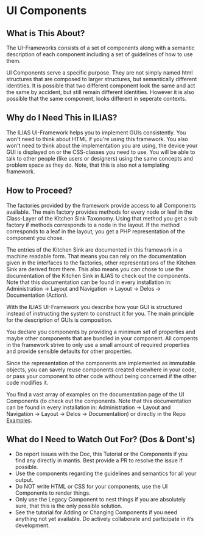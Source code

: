 # UI Components

## What is This About?
The UI-Frameworks consists of a set of components along with a semantic description of each component including a set of 
guidelines of how to use them.

UI Components serve a specific purpose. They are not simply named html structures that are composed to larger structures, 
but semantically different identities. It is possible that two different component look the same and act the same by 
accident, but still remain different identities. However it is also possible that the same component, looks different 
in seperate contexts.


## Why do I Need This in ILIAS?

The ILIAS UI-Framework helps you to implement GUIs consistently. You won't need to think about HTML if you're using this 
framework. You also won't need to think about the implementation you are using, the device your GUI is displayed on or the 
CSS-classes you need to use. You will be able to talk to other people (like users or designers) using the same concepts 
and problem space as they do. Note, that this is also not a templating framework.

## How to Proceed?


The factories provided by the framework provide access to all Components available. The main factory provides methods for 
every node or leaf in the Class-Layer of the Kitchen Sink Taxonomy. Using that method you get a sub factory if methods 
corresponds to a node in the layout. If the method corresponds to a leaf in the layout, you get a PHP representation 
of the component you chose.

The entries of the Kitchen Sink are documented in this framework in a machine readable form. That means you can rely 
on the documentation given in the interfaces to the factories, other representations of the Kitchen Sink are derived 
from there. This also means you can chose to use the documentation of the Kitchen Sink in ILIAS
to check out the components. Note that this documentation can be found in every installation in: Administration -> Layout
and Navigation -> Layout -> Delos -> Documentation (Action).

With the ILIAS UI-Framework you describe how your GUI is structured instead of instructing the system to construct it for 
you. The main principle for the description of GUIs is composition.

You declare you components by providing a minimum set of properties and maybe other components that are bundled in your 
component. All compents in the framework strive to only use a small amount of required properties and provide sensible 
defaults for other properties.

Since the representation of the components are implemented as immutable objects, you can savely reuse components created 
elsewhere in your code, or pass your component to other code without being concerned if the other code modifies it.

You find a vast array of examples on the documentation page of the UI Components (to check out the components. Note that 
this documentation can be found in every installation in: Administration -> Layout and Navigation -> Layout -> Delos -> 
Documentation) or directly in the Repo [Examples](../../../components/ILIAS/UI/src/examples).

## What do I Need to Watch Out For? (Dos & Dont's)

- Do report issues with the Doc, this Tutorial or the Components if you find any directly in mantis. Best provide a 
PR to resolve the issue if possible.
- Use the components regarding the guidelines and semantics for all your output.
- Do NOT write HTML or CSS for your components, use the UI Components to render things.
- Only use the Legacy Component to nest things if you are absolutely sure, that this is the only possible solution.
- See the tutorial for Adding or Changing Components if you need anything not yet available. Do actively collaborate 
and participate in it’s development.